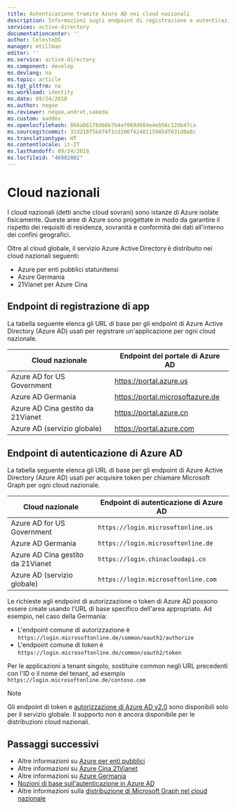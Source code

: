 ```yaml
---
title: Autenticazione tramite Azure AD nei cloud nazionali
description: Informazioni sugli endpoint di registrazione e autenticazione delle app per i cloud nazionali.
services: active-directory
documentationcenter: ''
author: CelesteDG
manager: mtillman
editor: ''
ms.service: active-directory
ms.component: develop
ms.devlang: na
ms.topic: article
ms.tgt_pltfrm: na
ms.workload: identity
ms.date: 09/24/2018
ms.author: negoe
ms.reviewer: negoe,andret,saeeda
ms.custom: aaddev
ms.openlocfilehash: 866a86178d66b7b4af069d684e4eb56c12db47ca
ms.sourcegitcommit: 32d218f5bd74f1cd106f4248115985df631d0a8c
ms.translationtype: HT
ms.contentlocale: it-IT
ms.lasthandoff: 09/24/2018
ms.locfileid: "46982002"
---
```

# <a name="national-clouds"></a>Cloud nazionali

I cloud nazionali (detti anche cloud sovrani) sono istanze di Azure isolate fisicamente. Queste aree di Azure sono progettate in modo da garantire il rispetto dei requisiti di residenza, sovranità e conformità dei dati all'interno dei confini geografici.

Oltre al cloud globale, il servizio Azure Active Directory è distribuito nei cloud nazionali seguenti:  

- Azure per enti pubblici statunitensi
- Azure Germania
- 21Vianet per Azure Cina

## <a name="app-registration-endpoints"></a>Endpoint di registrazione di app

La tabella seguente elenca gli URL di base per gli endpoint di Azure Active Directory (Azure AD) usati per registrare un'applicazione per ogni cloud nazionale.

| Cloud nazionale | Endpoint del portale di Azure AD
| --- | --- |
| Azure AD for US Government |https://portal.azure.us
|Azure AD Germania |https://portal.microsoftazure.de
|Azure AD Cina gestito da 21Vianet |https://portal.azure.cn
|Azure AD (servizio globale)|https://portal.azure.com

## <a name="azure-ad-authentication-endpoints"></a>Endpoint di autenticazione di Azure AD

La tabella seguente elenca gli URL di base per gli endpoint di Azure Active Directory (Azure AD) usati per acquisire token per chiamare Microsoft Graph per ogni cloud nazionale.

| Cloud nazionale | Endpoint di autenticazione di Azure AD
| --- | --- |
| Azure AD for US Government |`https://login.microsoftonline.us`
|Azure AD Germania| `https://login.microsoftonline.de`
|Azure AD Cina gestito da 21Vianet | `https://login.chinacloudapi.cn`
|Azure AD (servizio globale)|`https://login.microsoftonline.com`

Le richieste agli endpoint di autorizzazione o token di Azure AD possono essere create usando l'URL di base specifico dell'area appropriato. Ad esempio, nel caso della Germania:

- L'endpoint comune di autorizzazione è `https://login.microsoftonline.de/common/oauth2/authorize`
- L'endpoint comune di token è `https://login.microsoftonline.de/common/oauth2/token` 

Per le applicazioni a tenant singolo, sostituire common negli URL precedenti con l'ID o il nome del tenant, ad esempio `https://login.microsoftonline.de/contoso.com`

>[!NOTE]
> Gli endpoint di token e [autorizzazione di Azure AD v2.0]( https://docs.microsoft.com/azure/active-directory/develop/active-directory-appmodel-v2-overview) sono disponibili solo per il servizio globale. Il supporto non è ancora disponibile per le distribuzioni cloud nazionali.

## <a name="next-steps"></a>Passaggi successivi

- Altre informazioni su [Azure per enti pubblici](https://docs.microsoft.com/azure/azure-government/)
- Altre informazioni su [Azure Cina 21Vianet](https://docs.microsoft.com/azure/china/)
- Altre informazioni su [Azure Germania](https://docs.microsoft.com/azure/germany/)
- [Nozioni di base sull'autenticazione in Azure AD](authentication-scenarios.md)
- Altre informazioni sulla [distribuzione di Microsoft Graph nel cloud nazionale](https://developer.microsoft.com/graph/docs/concepts/deployments)